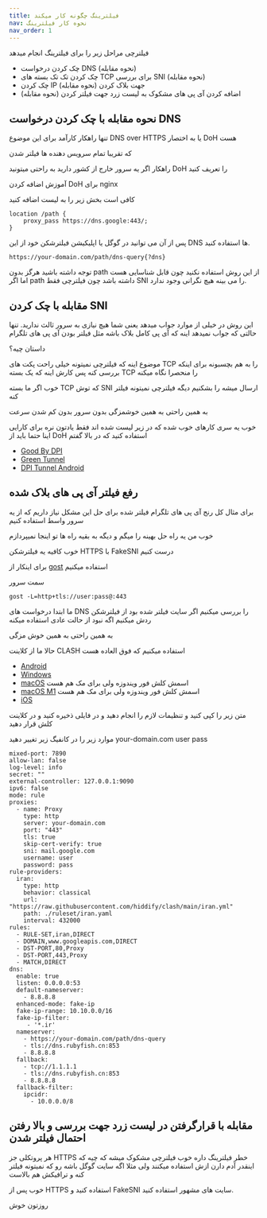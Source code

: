 ```yaml
---
title: فیلترینگ چگونه کار میکند
nav: نحوه کار فیلترینگ
nav_order: 1
---
```


فیلترچی مراحل زیر را برای فیلترینگ انجام میدهد
- چک کردن درخواست DNS (نحوه مقابله)
- چک کردن تک تک بسته های TCP برای بررسی SNI (نحوه مقابله)
- چک کردن IP جهت بلاک کردن (نحوه مقابله)
- اضافه کردن آی پی های مشکوک به لیست زرد جهت فیلتر کردن (نحوه مقابله)

## نحوه مقابله با چک کردن درخواست DNS
تنها راهکار کارآمد برای این موضوع DNS over HTTPS یا به اختصار DoH هست

که تقریبا تمام سرویس دهنده ها فیلتر شدن

راهکار اگر یه سرور خارج از کشور دارید به راحتی میتونید DoH را تعریف کنید

آموزش اضافه کردن DoH برای nginx

کافی است بخش زیر را به لیست اضافه کنید
```
location /path {
    proxy_pass https://dns.google:443/;
}
 ```
پس از آن می توانید در گوگل یا اپلیکیشن فیلترشکن خود از این DNS ها استفاده کنید.

```
https://your-domain.com/path/dns-query{?dns}
```

توجه داشته باشید هرگز بدون path از این روش استفاده نکنید چون قابل شناسایی هست اما اگر path داشته باشد چون فیلترچی فقط SNI را می بینه هیچ نگرانی وجود ندارد.

## مقابله با چک کردن SNI 
این روش در خیلی از موارد جواب میدهد یعنی شما هیچ نیازی به سرور ثالث ندارید.
تنها حالتی که جواب نمیدهد اینه که آی پی کامل بلاک  باشه مثل فیلتر بودن آی پی های تلگرام

داستان چیه؟

موضوع اینه که فیلترچی نمیتونه خیلی راحت پکت های TCP را به هم بچسبونه برای اینکه بررسی کنه
پس کارش اینه که یک بسته TCP را منحصرا نگاه میکنه

خوب اگر ما بسته TCP که توش SNI ارسال میشه را بشکنیم دیگه فیلترچی نمیتونه فیلتر کنه

به همین راحتی به همین خوشمزگی بدون سرور بدون کم شدن سرعت

خوب یه سری کارهای خوب شده که در زیر لیست شده اند
فقط یادتون نره برای کارایی اینا حتما باید از DoH استفاده کنید که در بالا گفتم

- [Good By DPI](https://github.com/ValdikSS/GoodbyeDPI)
- [Green Tunnel](https://github.com/SadeghHayeri/GreenTunnel)
- [DPI Tunnel Android](https://github.com/zhenyolka/DPITunnel-android)


## رفع فیلتر آی پی های بلاک شده

برای مثال کل رنج آی پی های تلگرام فیلتر شده
برای حل این مشکل نیاز داریم که از یه سرور واسط استفاده کنیم

خوب من یه راه حل بهینه را میگم و دیگه به بقیه راه ها تو اینجا نمیپردازم


خوب کافیه یه فیلترشکن HTTPS با FakeSNI درست کنیم

 برای اینکار از [gost](https://github.com/ginuerzh/gost/blob/master/README_en.md) استفاده میکنیم

سمت سرور
```
gost -L=http+tls://user:pass@:443
```

ما ابتدا درخواست های DNS را بررسی میکنیم
اگر سایت فیلتر شده بود از فیلترشکن ردش میکنیم
اگه نبود از حالت عادی استفاده میکنه

به همین راحتی به همین خوش مزگی

حالا ما از کلاینت CLASH استفاده میکنیم که فوق العاده هست

- [Android](https://github.com/Kr328/ClashForAndroid)
- [Windows](https://github.com/Fndroid/clash_for_windows_pkg/releases/download/0.20.4/Clash.for.Windows.Setup.0.20.4.exe)
- [macOS](https://github.com/Fndroid/clash_for_windows_pkg/releases/download/0.20.4/Clash.for.Windows-0.20.4.dmg) اسمش کلش فور ویندوزه ولی برای مک هم هست
- [macOS M1](https://github.com/Fndroid/clash_for_windows_pkg/releases/download/0.20.4/Clash.for.Windows-0.20.4-arm64.dmg)  اسمش کلش فور ویندوزه ولی برای مک هم هست
- [iOS](https://apps.apple.com/app/stash/id1596063349?platform=iphone)

متن زیر را کپی کنید و تنظیمات لازم را انجام دهید و در فایلی ذخیره کنید و در کلاینت کلش قرار دهید

موارد زیر را در کانفیگ زیر تغییر دهید
your-domain.com
user
pass

```
mixed-port: 7890
allow-lan: false
log-level: info
secret: ""
external-controller: 127.0.0.1:9090
ipv6: false
mode: rule
proxies:
  - name: Proxy
    type: http
    server: your-domain.com
    port: "443"
    tls: true
    skip-cert-verify: true
    sni: mail.google.com  
    username: user
    password: pass
rule-providers:
  iran:
    type: http
    behavior: classical
    url: "https://raw.githubusercontent.com/hiddify/clash/main/iran.yml"
    path: ./ruleset/iran.yaml
    interval: 432000
rules:
  - RULE-SET,iran,DIRECT
  - DOMAIN,www.googleapis.com,DIRECT
  - DST-PORT,80,Proxy
  - DST-PORT,443,Proxy
  - MATCH,DIRECT
dns:
  enable: true
  listen: 0.0.0.0:53
  default-nameserver:
    - 8.8.8.8
  enhanced-mode: fake-ip
  fake-ip-range: 10.10.0.0/16
  fake-ip-filter:
     - '*.ir'
  nameserver:
    - https://your-domain.com/path/dns-query
    - tls://dns.rubyfish.cn:853
    - 8.8.8.8
  fallback:
    - tcp://1.1.1.1
    - tls://dns.rubyfish.cn:853
    - 8.8.8.8
  fallback-filter:
    ipcidr:
      - 10.0.0.0/8
```


## مقابله با قرارگرفتن در لیست زرد جهت بررسی و بالا رفتن احتمال فیلتر شدن

هر پروتکلی جز HTTPS خطر فیلترینگ داره
خوب فیلترچی مشکوک میشه که چیه که اینقدر آدم دارن ازش استفاده میکنند
ولی مثلا اگه سایت گوگل باشه رو که نمیتونه فیلتر کنه و ترافیکش هم بالاست

خوب پس از HTTPS استفاده کنید و FakeSNI سایت های مشهور استفاده کنید.

روزتون خوش
